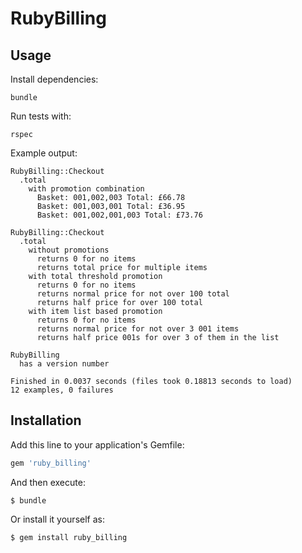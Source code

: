 # RubyBilling

## Usage

Install dependencies:

```
bundle
```

Run tests with:

```
rspec
```

Example output:

```
RubyBilling::Checkout
  .total
    with promotion combination
      Basket: 001,002,003 Total: £66.78
      Basket: 001,003,001 Total: £36.95
      Basket: 001,002,001,003 Total: £73.76

RubyBilling::Checkout
  .total
    without promotions
      returns 0 for no items
      returns total price for multiple items
    with total threshold promotion
      returns 0 for no items
      returns normal price for not over 100 total
      returns half price for over 100 total
    with item list based promotion
      returns 0 for no items
      returns normal price for not over 3 001 items
      returns half price 001s for over 3 of them in the list

RubyBilling
  has a version number

Finished in 0.0037 seconds (files took 0.18813 seconds to load)
12 examples, 0 failures

```

## Installation

Add this line to your application's Gemfile:

```ruby
gem 'ruby_billing'
```

And then execute:

    $ bundle

Or install it yourself as:

    $ gem install ruby_billing
